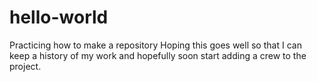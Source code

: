 # hello-world
Practicing how to make a repository
Hoping this goes well so that I can keep a history of my work and hopefully soon start adding a crew to the project.
